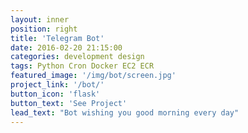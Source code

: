 ```yaml
---
layout: inner
position: right
title: 'Telegram Bot'
date: 2016-02-20 21:15:00
categories: development design
tags: Python Cron Docker EC2 ECR
featured_image: '/img/bot/screen.jpg'
project_link: '/bot/'
button_icon: 'flask'
button_text: 'See Project'
lead_text: "Bot wishing you good morning every day"
---
```

